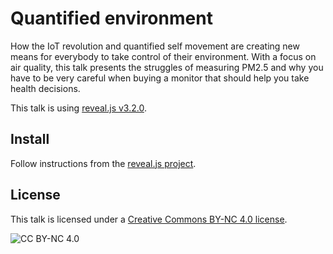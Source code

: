 # Quantified environment

How the IoT revolution and quantified self movement are creating new means for everybody to take control of their environment. With a focus on air quality, this talk presents the struggles of measuring PM2.5 and why you have to be very careful when buying a monitor that should help you take health decisions.

This talk is using [reveal.js v3.2.0](https://github.com/hakimel/reveal.js).

## Install

Follow instructions from the [reveal.js project](https://github.com/hakimel/reveal.js#installation).

## License

This talk is licensed under a [Creative Commons BY-NC 4.0 license](http://creativecommons.org/licenses/by-nc/4.0/legalcode).

![CC BY-NC 4.0](http://i2.wp.com/i.creativecommons.org/l/by-nc/3.0/88x31.png?w=700)

